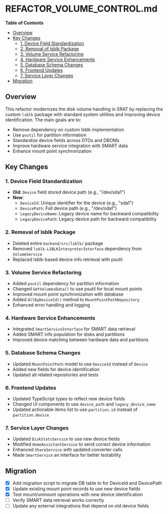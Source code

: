 # REFACTOR_VOLUME_CONTROL.md

<!-- START doctoc generated TOC please keep comment here to allow auto update -->
<!-- DON'T EDIT THIS SECTION, INSTEAD RE-RUN doctoc TO UPDATE -->
**Table of Contents**

- [Overview](#overview)
- [Key Changes](#key-changes)
  - [1. Device Field Standardization](#1-device-field-standardization)
  - [2. Removal of lsblk Package](#2-removal-of-lsblk-package)
  - [3. Volume Service Refactoring](#3-volume-service-refactoring)
  - [4. Hardware Service Enhancements](#4-hardware-service-enhancements)
  - [5. Database Schema Changes](#5-database-schema-changes)
  - [6. Frontend Updates](#6-frontend-updates)
  - [7. Service Layer Changes](#7-service-layer-changes)
- [Migration](#migration)

<!-- END doctoc generated TOC please keep comment here to allow auto update -->

## Overview

This refactor modernizes the disk volume handling in SRAT by replacing the custom `lsblk` package with standard system utilities and improving device identification. The main goals are to:

- Remove dependency on custom lsblk implementation
- Use `psutil` for partition information
- Standardize device fields across DTOs and DBOMs
- Improve hardware service integration with SMART data
- Enhance mount point synchronization

## Key Changes

### 1. Device Field Standardization

- **Old**: `Device` field stored device path (e.g., "/dev/sda1")
- **New**:
  - `DeviceId`: Unique identifier for the device (e.g., "sda1")
  - `DevicePath`: Full device path (e.g., "/dev/sda1")
  - `LegacyDeviceName`: Legacy device name for backward compatibility
  - `LegacyDevicePath`: Legacy device path for backward compatibility

### 2. Removal of lsblk Package

- Deleted entire `backend/src/lsblk/` package
- Removed `lsblk.LSBLKInterpreterInterface` dependency from `VolumeService`
- Replaced lsblk-based device info retrieval with psutil

### 3. Volume Service Refactoring

- Added `psutil` dependency for partition information
- Changed `GetVolumesData()` to use psutil for local mount points
- Improved mount point synchronization with database
- Added `AllByDeviceId()` method to `MountPointPathRepository`
- Enhanced error handling and logging

### 4. Hardware Service Enhancements

- Integrated `SmartServiceInterface` for SMART data retrieval
- Added SMART info population for disks and partitions
- Improved device matching between hardware data and partitions

### 5. Database Schema Changes

- Updated `MountPointPath` model to use `DeviceId` instead of `Device`
- Added new fields for device identification
- Updated all related repositories and tests

### 6. Frontend Updates

- Updated TypeScript types to reflect new device fields
- Changed UI components to use `device_path` and `legacy_device_name`
- Updated actionable items list to use `partition.id` instead of `partition.device`

### 7. Service Layer Changes

- Updated `DiskStatsService` to use new device fields
- Modified `HomeAssistantService` to send correct device information
- Enhanced `ShareService` with updated converter calls
- Made `SmartService` an interface for better testability

## Migration

- [x] Add migration script to migrate DB table to for DeviceId and DevicePath
- [x] Update existing mount point records to use new device fields
- [x] Test mount/unmount operations with new device identification
- [ ] Verify SMART data retrieval works correctly
- [ ] Update any external integrations that depend on old device fields
